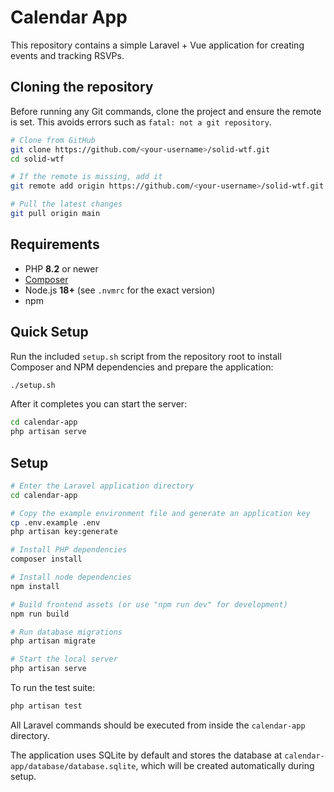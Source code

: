 # Calendar App

This repository contains a simple Laravel + Vue application for creating events and tracking RSVPs.

## Cloning the repository

Before running any Git commands, clone the project and ensure the remote is set. This avoids errors such as `fatal: not a git repository`.

```bash
# Clone from GitHub
git clone https://github.com/<your-username>/solid-wtf.git
cd solid-wtf

# If the remote is missing, add it
git remote add origin https://github.com/<your-username>/solid-wtf.git

# Pull the latest changes
git pull origin main
```

## Requirements

 - PHP **8.2** or newer
- [Composer](https://getcomposer.org/)
- Node.js **18+** (see `.nvmrc` for the exact version)
- npm

## Quick Setup

Run the included `setup.sh` script from the repository root to install Composer
and NPM dependencies and prepare the application:

```bash
./setup.sh
```

After it completes you can start the server:

```bash
cd calendar-app
php artisan serve
```

## Setup

```bash
# Enter the Laravel application directory
cd calendar-app

# Copy the example environment file and generate an application key
cp .env.example .env
php artisan key:generate

# Install PHP dependencies
composer install

# Install node dependencies
npm install

# Build frontend assets (or use "npm run dev" for development)
npm run build

# Run database migrations
php artisan migrate

# Start the local server
php artisan serve
```

To run the test suite:

```bash
php artisan test
```

All Laravel commands should be executed from inside the `calendar-app` directory.

The application uses SQLite by default and stores the database at `calendar-app/database/database.sqlite`, which will be created automatically during setup.
